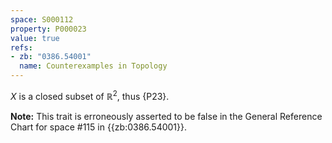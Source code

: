 ```yaml
---
space: S000112
property: P000023
value: true
refs:
- zb: "0386.54001"
  name: Counterexamples in Topology
---
```


$X$ is a closed subset of $\mathbb R^2$, thus {P23}.

**Note:** This trait is erroneously asserted to be false in the General Reference Chart for space #115 in
{{zb:0386.54001}}.
